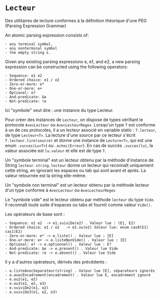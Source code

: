 # ``Lecteur``

Des utilitaires de lecture conformes à la définition théorique d'une PEG (Parsing Expression Grammar)

An atomic parsing expression consists of:

    - any terminal symbol,
    - any nonterminal symbol
    - the empty string ε.

Given any existing parsing expressions e, e1, and e2, a new parsing expression can be constructed using the following operators:

    - Sequence: e1 e2
    - Ordered choice: e1 / e2
    - Zero-or-more: e*
    - One-or-more: e+
    - Optional: e?
    - And-predicate: &e
    - Not-predicate: !e


Ici "symbole" veut dire : une instance du type Lecteur.

Pour créer des instances de `Lecteur`, on dispose de types vérifiant le protocole `AvecLecteur` ou `AvecLecteurRegex`. Lorsqu'un type `T` est conforme à un de ces protocoles, il a un lecteur associé en variable static : `T.lecteur`, de type `Lecteur<T>`. La lecture d'une source par ce lecteur s'écrit `T.lecteur.lire(source)` et donne une instance de `Lecture<T>`, qui est une enum `.succes(Lu<T>`) ou `.echec(Erreur`). En cas de succès `.succes(lu)`, la valeur associée est `lu.valeur` et elle est de type `T`.

Un "symbole terminal" est un lecteur obtenu par la méthode d'instance de String  `lecteur`. `string.lecteur` donne un lecteur qui reconnaît uniquement cette string, en ignorant les espaces ou tab qui sont avant et après. La valeur retournée est la string elle-même.

Un "symbole non terminal" est un lecteur obtenu par la méthode lecteur d'un type conforme à `AvecLecteur` ou `AvecLecteurRegex`

Le "symbole vide" est le lecteur obtenu par méthode `lecteur` du type `Vide`. Il reconnaît toute suite d'espaces ou tabs et fournit comme valeur `Vide()`.

Les opérateurs de base sont : 

    - Sequence: e1 e2  -> e1.suiviDe(e2) . Valeur lue : (E1, E2)
    - Ordered choice: e1 / e2   -> e1.ou(e2) Valeur lue: enum cas0(E1) cas1(E2)
    - Zero-or-more: e* -> e.liste() . Valeur lue : [E]
    - One-or-more: e+ -> e.listeNonVide() . Valeur lue : [E]
    - Optional: e? -> e.optionnel() . Valeur lue : E?
    - And-predicate: &e -> e.present() . Valeur lue Vide
    - Not-predicate: !e -> e.absent() . Valeur lue Vide


Il y a d'autres opérateurs, dérivés des précédents :

	- e.listeAvecSeparateur(string) . Valeur lue [E], séparateurs ignorés
	- e.avecEncadrement(encadrement) . Valeur lue E, encadrement ignoré
	- e.ou2(e1, e2)
	- e.ou3(e1, e2, e3)
	- e.suiviDe2(e1, e2)
	- e.suiviDe3(e1, e2, e3)
